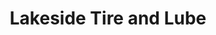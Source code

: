 ---
title: "Lakeside Tire and Lube"
url: /dawsonville/lakeside-tire-and-lube/
shop: Autowerkstatt
---